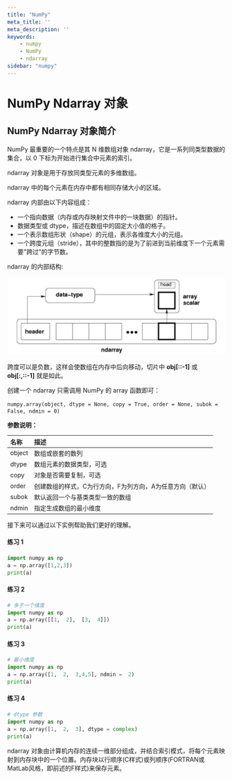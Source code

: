 ```yaml
---
title: "NumPy"
meta_title: ''
meta_description: ''
keywords: 
    - numpy
    - NumPy
    - ndarray
sidebar: "numpy"
---
```

# NumPy Ndarray 对象

## NumPy Ndarray 对象简介

NumPy 最重要的一个特点是其 N 维数组对象 ndarray，它是一系列同类型数据的集合，以 0 下标为开始进行集合中元素的索引。

ndarray 对象是用于存放同类型元素的多维数组。

ndarray 中的每个元素在内存中都有相同存储大小的区域。

ndarray 内部由以下内容组成：

- 一个指向数据（内存或内存映射文件中的一块数据）的指针。
- 数据类型或 dtype，描述在数组中的固定大小值的格子。
- 一个表示数组形状（shape）的元组，表示各维度大小的元组。
- 一个跨度元组（stride），其中的整数指的是为了前进到当前维度下一个元素需要"跨过"的字节数。

ndarray 的内部结构:



![img](./images/ndarray.png)

跨度可以是负数，这样会使数组在内存中后向移动，切片中 **obj[::-1]** 或 **obj[:,::-1]** 就是如此。

创建一个 ndarray 只需调用 NumPy 的 array 函数即可：

```
numpy.array(object, dtype = None, copy = True, order = None, subok = False, ndmin = 0)
```

**参数说明：**

| 名称   | 描述                                                      |
| :----- | :-------------------------------------------------------- |
| object | 数组或嵌套的数列                                          |
| dtype  | 数组元素的数据类型，可选                                  |
| copy   | 对象是否需要复制，可选                                    |
| order  | 创建数组的样式，C为行方向，F为列方向，A为任意方向（默认） |
| subok  | 默认返回一个与基类类型一致的数组                          |
| ndmin  | 指定生成数组的最小维度                                    |

接下来可以通过以下实例帮助我们更好的理解。

#### 练习 1
```python
import numpy as np
a = np.array([1,2,3])  
print(a)
```

#### 练习 2
```python
# 多于一个维度   
import numpy as np  
a = np.array([[1,  2],  [3,  4]])   
print(a)
```

#### 练习 3

```python
# 最小维度   
import numpy as np  
a = np.array([1,  2,  3,4,5], ndmin =  2)   
print(a)
```


#### 练习 4
```python
# dtype 参数   
import numpy as np  
a = np.array([1,  2,  3], dtype = complex)   
print(a)
```

ndarray 对象由计算机内存的连续一维部分组成，并结合索引模式，将每个元素映射到内存块中的一个位置。内存块以行顺序(C样式)或列顺序(FORTRAN或MatLab风格，即前述的F样式)来保存元素。

<code class=backend-type backend-type=free></code>
<code class=gatsby-kernelname data-language=python></code>
<script type="text/javascript" src="https://cdn.freeaihub.com/asset/js/cell.js"></script>
